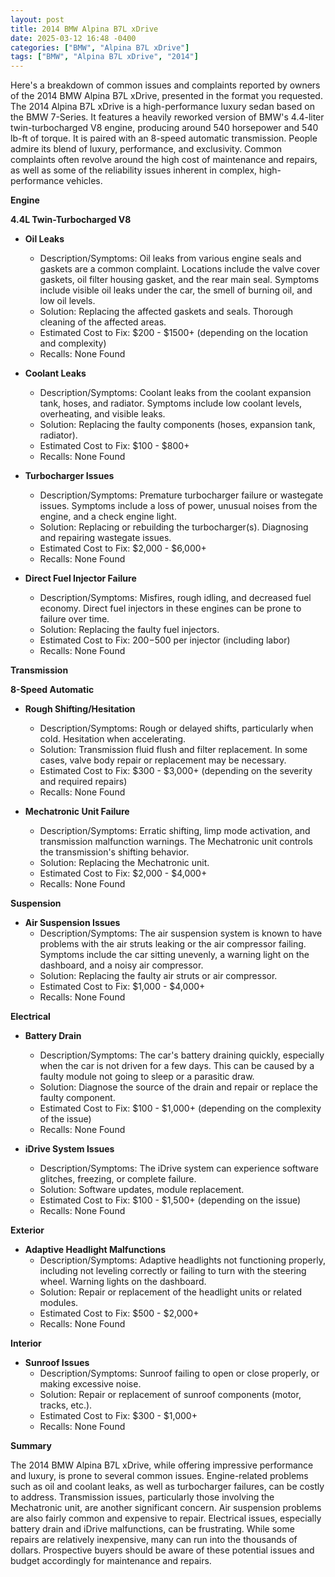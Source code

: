 ```yaml
---
layout: post
title: 2014 BMW Alpina B7L xDrive
date: 2025-03-12 16:48 -0400
categories: ["BMW", "Alpina B7L xDrive"]
tags: ["BMW", "Alpina B7L xDrive", "2014"]
---
```

Here's a breakdown of common issues and complaints reported by owners of the 2014 BMW Alpina B7L xDrive, presented in the format you requested. The 2014 Alpina B7L xDrive is a high-performance luxury sedan based on the BMW 7-Series. It features a heavily reworked version of BMW's 4.4-liter twin-turbocharged V8 engine, producing around 540 horsepower and 540 lb-ft of torque. It is paired with an 8-speed automatic transmission. People admire its blend of luxury, performance, and exclusivity. Common complaints often revolve around the high cost of maintenance and repairs, as well as some of the reliability issues inherent in complex, high-performance vehicles.

**Engine**

**4.4L Twin-Turbocharged V8**

* **Oil Leaks**
    * Description/Symptoms: Oil leaks from various engine seals and gaskets are a common complaint. Locations include the valve cover gaskets, oil filter housing gasket, and the rear main seal. Symptoms include visible oil leaks under the car, the smell of burning oil, and low oil levels.
    * Solution: Replacing the affected gaskets and seals. Thorough cleaning of the affected areas.
    * Estimated Cost to Fix: $200 - $1500+ (depending on the location and complexity)
    * Recalls: None Found

* **Coolant Leaks**
    * Description/Symptoms: Coolant leaks from the coolant expansion tank, hoses, and radiator. Symptoms include low coolant levels, overheating, and visible leaks.
    * Solution: Replacing the faulty components (hoses, expansion tank, radiator).
    * Estimated Cost to Fix: $100 - $800+
    * Recalls: None Found

* **Turbocharger Issues**
    * Description/Symptoms: Premature turbocharger failure or wastegate issues. Symptoms include a loss of power, unusual noises from the engine, and a check engine light.
    * Solution: Replacing or rebuilding the turbocharger(s). Diagnosing and repairing wastegate issues.
    * Estimated Cost to Fix: $2,000 - $6,000+
    * Recalls: None Found

* **Direct Fuel Injector Failure**
    * Description/Symptoms: Misfires, rough idling, and decreased fuel economy. Direct fuel injectors in these engines can be prone to failure over time.
    * Solution: Replacing the faulty fuel injectors.
    * Estimated Cost to Fix: $200-$500 per injector (including labor)
    * Recalls: None Found

**Transmission**

**8-Speed Automatic**

* **Rough Shifting/Hesitation**
    * Description/Symptoms: Rough or delayed shifts, particularly when cold. Hesitation when accelerating.
    * Solution: Transmission fluid flush and filter replacement. In some cases, valve body repair or replacement may be necessary.
    * Estimated Cost to Fix: $300 - $3,000+ (depending on the severity and required repairs)
    * Recalls: None Found

* **Mechatronic Unit Failure**
    * Description/Symptoms: Erratic shifting, limp mode activation, and transmission malfunction warnings. The Mechatronic unit controls the transmission's shifting behavior.
    * Solution: Replacing the Mechatronic unit.
    * Estimated Cost to Fix: $2,000 - $4,000+
    * Recalls: None Found

**Suspension**

* **Air Suspension Issues**
    * Description/Symptoms: The air suspension system is known to have problems with the air struts leaking or the air compressor failing. Symptoms include the car sitting unevenly, a warning light on the dashboard, and a noisy air compressor.
    * Solution: Replacing the faulty air struts or air compressor.
    * Estimated Cost to Fix: $1,000 - $4,000+
    * Recalls: None Found

**Electrical**

* **Battery Drain**
    * Description/Symptoms: The car's battery draining quickly, especially when the car is not driven for a few days. This can be caused by a faulty module not going to sleep or a parasitic draw.
    * Solution: Diagnose the source of the drain and repair or replace the faulty component.
    * Estimated Cost to Fix: $100 - $1,000+ (depending on the complexity of the issue)
    * Recalls: None Found

* **iDrive System Issues**
    * Description/Symptoms: The iDrive system can experience software glitches, freezing, or complete failure.
    * Solution: Software updates, module replacement.
    * Estimated Cost to Fix: $100 - $1,500+ (depending on the issue)
    * Recalls: None Found

**Exterior**

* **Adaptive Headlight Malfunctions**
    * Description/Symptoms: Adaptive headlights not functioning properly, including not leveling correctly or failing to turn with the steering wheel. Warning lights on the dashboard.
    * Solution: Repair or replacement of the headlight units or related modules.
    * Estimated Cost to Fix: $500 - $2,000+
    * Recalls: None Found

**Interior**

* **Sunroof Issues**
    * Description/Symptoms: Sunroof failing to open or close properly, or making excessive noise.
    * Solution: Repair or replacement of sunroof components (motor, tracks, etc.).
    * Estimated Cost to Fix: $300 - $1,000+
    * Recalls: None Found

**Summary**

The 2014 BMW Alpina B7L xDrive, while offering impressive performance and luxury, is prone to several common issues. Engine-related problems such as oil and coolant leaks, as well as turbocharger failures, can be costly to address. Transmission issues, particularly those involving the Mechatronic unit, are another significant concern. Air suspension problems are also fairly common and expensive to repair. Electrical issues, especially battery drain and iDrive malfunctions, can be frustrating. While some repairs are relatively inexpensive, many can run into the thousands of dollars. Prospective buyers should be aware of these potential issues and budget accordingly for maintenance and repairs.

